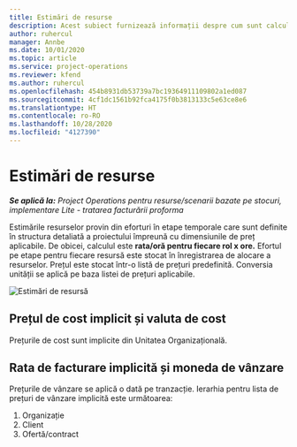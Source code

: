 ```yaml
---
title: Estimări de resurse
description: Acest subiect furnizează informații despre cum sunt calculate estimările de resurse în Project Operations.
author: ruhercul
manager: Annbe
ms.date: 10/01/2020
ms.topic: article
ms.service: project-operations
ms.reviewer: kfend
ms.author: ruhercul
ms.openlocfilehash: 454b8931db53739a7bc19364911109802a1ed087
ms.sourcegitcommit: 4cf1dc1561b92fca4175f0b3813133c5e63ce8e6
ms.translationtype: HT
ms.contentlocale: ro-RO
ms.lasthandoff: 10/28/2020
ms.locfileid: "4127390"
---
```

# <a name="resource-estimates"></a>Estimări de resurse

_**Se aplică la:** Project Operations pentru resurse/scenarii bazate pe stocuri, implementare Lite - tratarea facturării proforma_

Estimările resurselor provin din eforturi în etape temporale care sunt definite în structura detaliată a proiectului împreună cu dimensiunile de preț aplicabile. De obicei, calculul este **rata/oră pentru fiecare rol x ore.** Efortul pe etape pentru fiecare resursă este stocat în înregistrarea de alocare a resurselor. Prețul este stocat într-o listă de prețuri predefinită. Conversia unității se aplică pe baza listei de prețuri aplicabile.

![Estimări de resursă](./media/navigation12.png)

## <a name="default-cost-price-and-cost-currency"></a>Prețul de cost implicit și valuta de cost

Prețurile de cost sunt implicite din Unitatea Organizațională.

## <a name="default-bill-rate-and-sales-currency"></a>Rata de facturare implicită și moneda de vânzare

Prețurile de vânzare se aplică o dată pe tranzacție. Ierarhia pentru lista de prețuri de vânzare implicită este următoarea:

1. Organizație
2. Client
3. Ofertă/contract
